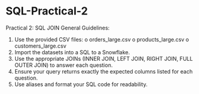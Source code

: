 # SQL-Practical-2
Practical 2: SQL JOIN 
 General Guidelines:
1.	Use the provided CSV files:
o	orders_large.csv
o	products_large.csv
o	customers_large.csv
2.	Import the datasets into a SQL to a  Snowflake.
3.	Use the appropriate JOINs (INNER JOIN, LEFT JOIN, RIGHT JOIN, FULL OUTER JOIN) to answer each question.
4.	Ensure your query returns exactly the expected columns listed for each question.
5.	Use aliases and format your SQL code for readability.
